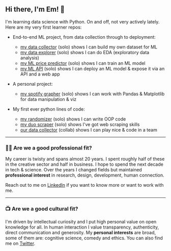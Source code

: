 ## Hi there, I'm Em! 👋

I'm learning data science with Python. On and off, not very actively lately. Here are my very first learner repos:

- End-to-end ML project, from data collection through to deployment:
  - [my data collector](https://github.com/emsuru/charlie-01-data-collection) (solo) shows I can build my own dataset for ML
  - [my data explorer](https://github.com/emsuru/charlie-02-data-analysis) (solo) shows I can do EDA (exploratory data analysis)
  - [my ML price predictor](https://github.com/emsuru/charlie-03-ML-model-development) (solo) shows I can train an ML model
  - [my ML API](https://github.com/emsuru/charlie-04-ML-deployment) (solo) shows I can deploy an ML model & expose it via an API and a web app

- A personal project:
  - [my spotify grapher](https://github.com/emsuru/spotify-grapher) (solo) shows I can work with Pandas & Matplotlib for data manipulation & viz
    
- My first ever python lines of code:
  - [my randomizer](https://github.com/emsuru/openspace-organizer) (solo) shows I can write OOP code
  - [my duo scraper](https://github.com/emsuru/duo-scraper) (solo) shows I've got web scraping skills
  - [our data collector](https://github.com/karelrduran/Immo-Data-Collection.git) (collab) shows I can play nice & code in a team


---

### 👩‍💻 Are we **a good professional fit**? 

My career is twisty and spans almost 20 years. I spent roughly half of these in the creative sector and half in business. I hope to spend the next decade in tech & science. Over the years I changed fields but maintained **professional interest** in research, design, development, human connection.

Reach out to me on [LinkedIn](https://www.linkedin.com/in/mirunasuru/) if you want to know more or want to work with me.  

---

### 📺 Are we **a good cultural fit**? 

I'm driven by intellectual curiosity and I put high personal value on open knowledge for all. In human interaction I value transparency, authenticity, direct communication and generosity. My **personal interests** are broad, some of them are: cognitive science, comedy and ethics. You can also find me on [Twitter](https://twitter.com/em_suru).

<!--
**emsuru/emsuru** is a ✨ _special_ ✨ repository because its `README.md` (this file) appears on your GitHub profile.

Here are some ideas to get you started:

- 🔭 I’m currently working on ...
- 🌱 I’m currently learning ...
- 👯 I’m looking to collaborate on ...
- 🤔 I’m looking for help with ...
- 💬 Ask me about ...
- 📫 How to reach me: ...
- 😄 Pronouns: ...
- ⚡ Fun fact: ...
-->
